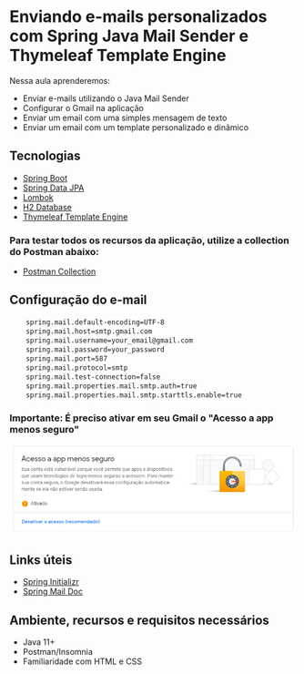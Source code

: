 
# Enviando e-mails personalizados com Spring Java Mail Sender e Thymeleaf Template Engine

Nessa aula aprenderemos:
- Enviar e-mails utilizando o Java Mail Sender
- Configurar o Gmail na aplicação
- Enviar um email com uma simples mensagem de texto
- Enviar um email com um template personalizado e dinâmico

## Tecnologias

- [Spring Boot](https://spring.io/projects/spring-boot)
- [Spring Data JPA](https://spring.io/projects/spring-data-jpa)
- [Lombok](https://projectlombok.org/)
- [H2 Database](https://www.h2database.com/html/quickstart.html)
- [Thymeleaf Template Engine](https://www.thymeleaf.org/documentation.html)

### Para testar todos os recursos da aplicação, utilize a collection do Postman abaixo:

- [Postman Collection](https://www.getpostman.com/collections/232002cdb2886d327069)

## Configuração do e-mail

````
    spring.mail.default-encoding=UTF-8
    spring.mail.host=smtp.gmail.com
    spring.mail.username=your_email@gmail.com
    spring.mail.password=your_password
    spring.mail.port=587
    spring.mail.protocol=smtp
    spring.mail.test-connection=false
    spring.mail.properties.mail.smtp.auth=true
    spring.mail.properties.mail.smtp.starttls.enable=true
````

### Importante: É preciso ativar em seu Gmail o "Acesso a app menos seguro"

![Segurança Gmail](src/main/resources/static/images/gmail_configuracao_app_menos_seguro.PNG)

## Links úteis

- [Spring Initializr](https://start.spring.io/#!type=maven-project&language=java&platformVersion=2.5.5&packaging=jar&jvmVersion=11&groupId=com.example&artifactId=mailsender&name=spring-mail-sender-thymeleaf&description=Demo%20project%20for%20Java%20Mail%20Sender%20and%20Thymeleaf%20template%20engine&packageName=com.example.mailsender&dependencies=web,devtools,data-jpa,h2,lombok,mail,thymeleaf,validation)
- [Spring Mail Doc](https://docs.spring.io/spring-framework/docs/3.2.x/spring-framework-reference/html/mail.html)

## Ambiente, recursos e requisitos necessários

- Java 11+
- Postman/Insomnia
- Familiaridade com HTML e CSS
